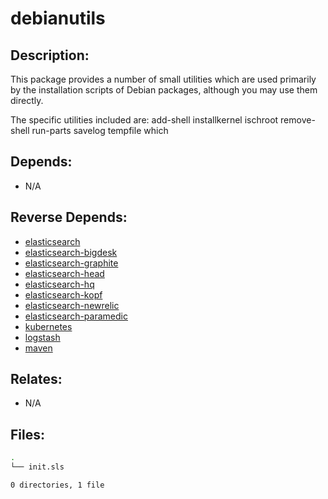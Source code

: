 # debianutils

## Description:

This package provides a number of small utilities which are used primarily by the installation scripts of Debian packages, although you may use them directly.

The specific utilities included are: add-shell installkernel ischroot remove-shell run-parts savelog tempfile which

## Depends:

  -  N/A

## Reverse Depends:

  -  [elasticsearch](salt/elasticsearch)
  -  [elasticsearch-bigdesk](salt/elasticsearch-bigdesk)
  -  [elasticsearch-graphite](salt/elasticsearch-graphite)
  -  [elasticsearch-head](salt/elasticsearch-head)
  -  [elasticsearch-hq](salt/elasticsearch-hq)
  -  [elasticsearch-kopf](salt/elasticsearch-kopf)
  -  [elasticsearch-newrelic](salt/elasticsearch-newrelic)
  -  [elasticsearch-paramedic](salt/elasticsearch-paramedic)
  -  [kubernetes](salt/kubernetes)
  -  [logstash](salt/logstash)
  -  [maven](salt/maven)

## Relates:

  -  N/A

## Files:

```bash
.
└── init.sls

0 directories, 1 file
```
